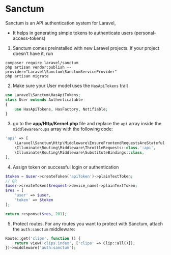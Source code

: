 <!-- @format -->

# Sanctum

Sanctum is an API authentication system for Laravel,

- It helps in generating simple tokens to authenticate users (personal-access-tokens)

1. Sanctum comes preinstalled with new Laravel projects. If your project doesn’t have it, run

```
composer require laravel/sanctum
php artisan vendor:publish --provider="Laravel\Sanctum\SanctumServiceProvider"
php artisan migrate
```

2. Make sure your User model uses the `HasApiTokens` trait

```php
use Laravel\Sanctum\HasApiTokens;
class User extends Authenticatable
{
    use HasApiTokens, HasFactory, Notifiable;
}
```

3. go to the **app/Http/Kernel.php** file and replace the `api` array inside the `middlewareGroups` array with the following code:

```php
'api' => [
    \Laravel\Sanctum\Http\Middleware\EnsureFrontendRequestsAreStateful::class,
    \Illuminate\Routing\Middleware\ThrottleRequests::class.':api',
    \Illuminate\Routing\Middleware\SubstituteBindings::class,
],
```

4. Assign token on successful login or authentication

```php
$token = $user->createToken('apiToken')->plainTextToken;
// OR
$user->createToken($request->device_name)->plainTextToken;
$res = [
    'user' => $user,
    'token' => $token
];

return response($res, 201);
```

5. Protect routes. For any routes you want to protect with Sanctum, attach the `auth:sanctum` middleware:

```php
Route::get('clips', function () {
    return view('clips.index', ['clips' => Clip::all()]);
})->middleware('auth:sanctum');
```

```php

```

```php

```
